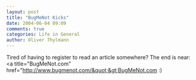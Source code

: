 ```yaml
---
layout: post
title: "BugMeNot Kicks"
date: 2004-06-04 09:09
comments: true
categories: Life in General
author: Oliver Thylmann
---
```



Tired of having to register to read an article somewhere? The end is near: &lt;a title=&quot;BugMeNot.com&quot; href=&quot;http://www.bugmenot.com/&quot;&gt;BugMeNot.com :)


